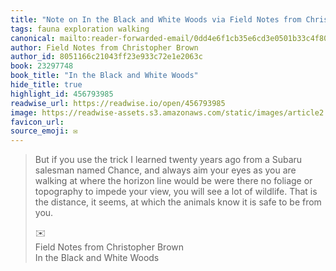 ```yaml
---
title: "Note on In the Black and White Woods via Field Notes from Christopher Brown"
tags: fauna exploration walking
canonical: mailto:reader-forwarded-email/0dd4e6f1cb35e6cd3e0501b33c4f801a
author: Field Notes from Christopher Brown
author_id: 8051166c21043ff23e933c72e1e2063c
book: 23297748
book_title: "In the Black and White Woods"
hide_title: true
highlight_id: 456793985
readwise_url: https://readwise.io/open/456793985
image: https://readwise-assets.s3.amazonaws.com/static/images/article2.74d541386bbf.png
favicon_url: 
source_emoji: ✉️
---
```


> But if you use the trick I learned twenty years ago from a Subaru salesman named Chance, and always aim your eyes as you are walking at where the horizon line would be were there no foliage or topography to impede your view, you will see a lot of wildlife. That is the distance, it seems, at which the animals know it is safe to be from you.
> <div class="quoteback-footer"><div class="quoteback-avatar"><span class="mini-emoji"> ✉️</span></div><div class="quoteback-metadata"><div class="metadata-inner"><span style="display:none">FROM:</span><div aria-label="Field Notes from Christopher Brown" class="quoteback-author"> Field Notes from Christopher Brown</div><div aria-label="In the Black and White Woods" class="quoteback-title"> In the Black and White Woods</div></div></div></div>